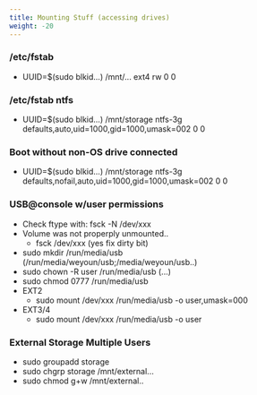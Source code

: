 ```yaml
---
title: Mounting Stuff (accessing drives)
weight: -20
---
```


### /etc/fstab
- UUID=$(sudo blkid...) /mnt/... ext4  rw  0 0

### /etc/fstab ntfs
- UUID=$(sudo blkid...) /mnt/storage ntfs-3g defaults,auto,uid=1000,gid=1000,umask=002 0 0

### Boot without non-OS drive connected
- UUID=$(sudo blkid...) /mnt/storage ntfs-3g defaults,nofail,auto,uid=1000,gid=1000,umask=002 0 0

### USB@console w/user permissions
- Check ftype with: fsck -N /dev/xxx
- Volume was not properply unmounted..
    - fsck /dev/xxx (yes fix dirty bit)
- sudo mkdir /run/media/usb (/run/media/weyoun/usb;/media/weyoun/usb..)
- sudo chown -R user /run/media/usb (...)
- sudo chmod 0777 /run/media/usb
- EXT2
    - sudo mount /dev/xxx /run/media/usb -o user,umask=000
- EXT3/4
    - sudo mount /dev/xxx /run/media/usb -o user

### External Storage Multiple Users
- sudo groupadd storage
- sudo chgrp storage /mnt/external...
- sudo chmod g+w /mnt/external..
